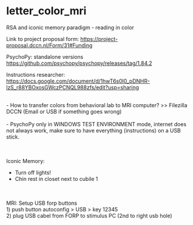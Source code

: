 # letter_color_mri
RSA and iconic memory paradigm - reading in color 

Link to project proposal form: https://project-proposal.dccn.nl/Form/31#Funding

PsychoPy: standalone versions https://github.com/psychopy/psychopy/releases/tag/1.84.2

Instructions researcher: https://docs.google.com/document/d/1hwT6s0I0_pDNHR-lzS_r88YBOxosGWczPCNQL988zfs/edit?usp=sharing

<br>
- How to transfer colors from behavioral lab to MRI computer? >> Filezilla DCCN (Email or USB if something goes wrong)
<br><br>
- PsychoPy only in WINDOWS TEST ENVIRONMENT mode, internet does not always work, make sure to have everything (instructions) on a USB stick.

<br><br>
Iconic Memory: 
- Turn off lights!
- Chin rest in closet next to cubile 1

<br><br>
MRI:
Setup USB forp buttons
<br> 1) push button autoconfig > USB > key 12345
<br> 2) plug USB cabel from FORP to stimulus PC (2nd to right usb hole)
